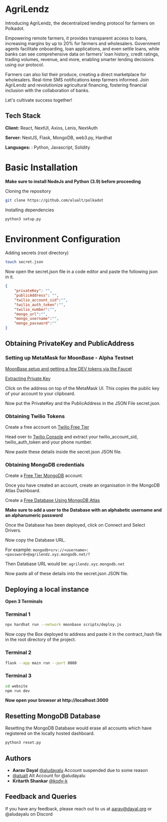 
# AgriLendz

Introducing AgriLendz, the decentralized lending protocol for farmers on Polkadot.

Empowering remote farmers, it provides transparent access to loans, increasing margins by up to 20% for farmers and wholesalers. Government agents facilitate onboarding, loan applications, and even settle loans, while banks can see comprehensive data on farmers' loan history, credit ratings, trading volumes, revenue, and more, enabling smarter lending decisions using our protocol. 

Farmers can also list their produce, creating a direct marketplace for wholesalers. Real-time SMS notifications keep farmers informed. Join AgriLendz and revolutionize agricultural financing, fostering financial inclusion with the collaboration of banks. 

Let's cultivate success together!
## Tech Stack

**Client:** React, NextUI, Axios, Lenis, NextAuth

**Server:** NextJS, Flask, MongoDB, web3.py, Hardhat

**Languages:** : Python, Javascript, Solidity


# Basic Installation
**Make sure to install NodeJs and Python (3.9) before proceeding**

Cloning the repository
```bash
git clone https://github.com/alualt/polkadot
```

Installing dependencies
```bash
python3 setup.py
```

# Environment Configuration
Adding secrets (root directory)
```bash
touch secret.json
```

Now open the secret.json file in a code editor and paste the following json in it.
```json
{
    "privateKey": "",
    "publicAddress": "",
    "twilio_account_sid":"",
    "twilio_auth_token":"",
    "twilio_number":"",
    "mongo_url":"",
    "mongo_username":"",
    "mongo_password":""
}
```

## Obtaining PrivateKey and PublicAddress
### Setting up MetaMask for MoonBase - Alpha Testnet
[MoonBase setup and getting a few DEV tokens via the Faucet](https://docs.moonbeam.network/builders/get-started/networks/moonbase/#connect-metamask)

[Extracting Private Key](https://support.metamask.io/hc/en-us/articles/360015289632-How-to-export-an-account-s-private-key)

Click on the address on top of the MetaMask UI. This copies the public key of your account to your clipboard.

Now put the PrivateKey and the PublicAddress in the JSON File secret.json.
### Obtaining Twilio Tokens

Create a free account on 
[Twilio Free Tier](https://www.twilio.com/try-twilio)

Head over to [Twilio Console](https://console.twilio.com/) and extract your twilio_account_sid, twilio_auth_token and your phone number.

Now paste these details inside the secret.json JSON file.

### Obtaining MongoDB credentials

Create a [Free Tier MongoDB](https://www.mongodb.com/cloud/atlas/register) account.

Once you have created an account, create an organisation in the MongoDB Atlas Dashboard.

Create a [Free Database Using MongoDB Atlas](https://www.mongodb.com/basics/create-database)

**Make sure to add a user to the Database with an alphabetic username and an alphanumeric password**

Once the Database has been deployed, click on Connect and Select Drivers.

Now copy the Database URL.

For example: `mongodb+srv://<username>:<password>@agrilendz.xyz.mongodb.net/?`

Then Database URL would be: `agrilendz.xyz.mongodb.net`

Now paste all of these details into the secret.json JSON file.


## Deploying a local instance

**Open 3 Terminals**

### Terminal 1
```bash
npx hardhat run --network moonbase scripts/deploy.js
```
Now copy the Box deployed to address and paste it in the contract_hash file in the root directory of the project.

### Terminal 2
```bash
flask --app main run --port 8080
```

### Terminal 3
```bash
cd website
npm run dev
```

**Now open your browser at http://localhost:3000**

## Resetting MongoDB Database
Resetting the MongoDB Database would erase all accounts which have registered on the locally hosted dashboard.
```bash
python3 reset.py
```

## Authors

-  **Aarav Dayal** [@aludayalu](https://github.com/aludayalu) Account suspended due to some reason
- [@alualt](https://github.com/alualt) Alt Account for @aludayalu
- **Kritarth Shankar** [@kody-k](https://github.com/kody-k)


## Feedback and Queries

If you have any feedback, please reach out to us at aarav@dayal.org or @aludayalu on Discord
